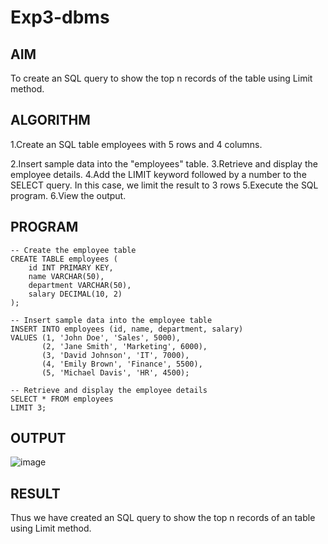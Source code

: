 # Exp3-dbms
## AIM
To create an SQL query to show the top n records of the table using Limit method.
## ALGORITHM
1.Create an SQL table employees with 5 rows and 4 columns.

2.Insert sample data into the "employees" table.
3.Retrieve and display the employee details.
4.Add the LIMIT keyword followed by a number to the SELECT query. In this case, we limit the result to 3 rows
5.Execute the SQL program.
6.View the output.
## PROGRAM
```
-- Create the employee table
CREATE TABLE employees (
    id INT PRIMARY KEY,
    name VARCHAR(50),
    department VARCHAR(50),
    salary DECIMAL(10, 2)
);

-- Insert sample data into the employee table
INSERT INTO employees (id, name, department, salary)
VALUES (1, 'John Doe', 'Sales', 5000),
       (2, 'Jane Smith', 'Marketing', 6000),
       (3, 'David Johnson', 'IT', 7000),
       (4, 'Emily Brown', 'Finance', 5500),
       (5, 'Michael Davis', 'HR', 4500);

-- Retrieve and display the employee details
SELECT * FROM employees
LIMIT 3;
```
## OUTPUT
![image](https://github.com/Archana2003-Jkumar/Exp3-dbms/assets/93427594/561c6186-0261-4b23-b961-72ca94f0790a)
## RESULT
Thus we have created an SQL query to show the top n records of an table using Limit method.

